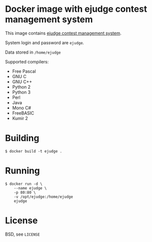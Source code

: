 Docker image with ejudge contest management system
==================================================

This image contains [ejudge contest management system](https://ejudge.ru).

System login and password are `ejudge`.

Data stored in `/home/ejudge`

Supported compilers:

* Free Pascal
* GNU C
* GNU C++
* Python 2
* Python 3
* Perl
* Java
* Mono C#
* FreeBASIC
* Kumir 2

Building
========

    $ docker build -t ejudge .
    
Running
=======

    $ docker run -d \
        --name ejudge \
        -p 80:80 \
        -v /opt/ejudge:/home/ejudge
        ejudge

License
=======

BSD, see `LICENSE`
